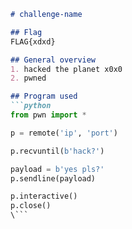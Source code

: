 ```markdown
# challenge-name

## Flag
FLAG{xdxd}

## General overview
1. hacked the planet x0x0
2. pwned

## Program used
```python
from pwn import *

p = remote('ip', 'port')

p.recvuntil(b'hack?')

payload = b'yes pls?'
p.sendline(payload)

p.interactive()
p.close()
\```
```